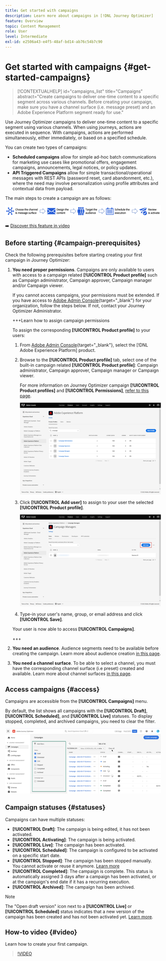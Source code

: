 ```yaml
---
title: Get started with campaigns
description: Learn more about campaigns in [!DNL Journey Optimizer]
feature: Overview
topic: Content Management
role: User
level: Intermediate
exl-id: e2506a43-e4f5-48af-bd14-ab76c54b7c90
---
```

# Get started with campaigns {#get-started-campaigns}

>[!CONTEXTUALHELP]
>id="campaigns_list"
>title="Campaigns"
>abstract="Create campaigns to deliver one-time content to a specific segment across various channels. Before creating your campaign, make sure you have a channel surface (i.e. message preset) and an Adobe Experience Platform segment ready for use."

Use Journey Optimizer campaigns to deliver one-time content to a specific segment using various channels. When using journeys, actions are executed in sequence. With campaigns, actions are performed simultaneously, either immediately, or based on a specified schedule.

You can create two types of campaigns:

* **Scheduled campaigns** allow for simple ad-hoc batch communications for marketing use cases like promotional offers, engagement campaigns, announcements, legal notices, or policy updates.
* **API Triggered Campaigns** allow for simple transactional/operational messages with REST APIs (password reset, card abandonment, etc.), where the need may involve personalization using profile attributes and contextual data from payload.

The main steps to create a campaign are as follows:

![](assets/create-campaign-process.png)

➡️ [Discover this feature in video](#video)

## Before starting {#campaign-prerequisites}

Check the following prerequisites before starting creating your first campaign in Journey Optimizer:

1. **You need proper permissions**. Campaigns are only available to users with access to a campaign related **[!UICONTROL Product profile]** such as Campaign administrator, Campaign approver, Campaign manager and/or Campaign viewer. 
    
    If you cannot access campaigns, your permissions must be extended. If you have access to [Adobe Admin Console](https://adminconsole.adobe.com/){target="_blank"} for your organization, follow the steps below. If not, contact your Journey Optimizer Administrator.

    +++Learn how to assign campaign permissions

    To assign the corresponding **[!UICONTROL Product profile]** to your users:

    1. From [Adobe Admin Console](https://adminconsole.adobe.com/){target="_blank"}, select the [!DNL Adobe Experience Platform] product.

    1. Browse to the **[!UICONTROL Product profile]** tab, select one of the built-in campaign related **[!UICONTROL Product profile]**: Campaign administrator, Campaign approver, Campaign manager or Campaign viewer. 

        For more information on Journey Optimizer campaign **[!UICONTROL Product profiles]** and **[!UICONTROL Permissions]**, [refer to this page](../administration/ootb-product-profiles.md).

        ![](assets/do-not-localize/admin_1.png)

    1. Click **[!UICONTROL Add user]** to assign to your user the selected **[!UICONTROL Product profile]**.

        ![](assets/do-not-localize/admin_2.png)

    1. Type-in your user's name, group, or email address and click **[!UICONTROL Save]**.

    Your user is now able to access **[!UICONTROL Campaigns]**. 

    +++

1. **You need an audience**. Audience segments need to be available before creating the campaign. Learn more about audience creation [in this page](../segment/about-segments.md).
1. **You need a channel surface**. To be able to select a channel, you must have the corresponding channel surface (i.e preset) created and available. Learn more about channel surfaces [in this page](../configuration/channel-surfaces.md).

## Access campaigns {#access}

Campaigns are accessible from the **[!UICONTROL Campaigns]** menu.

By default, the list shows all campaigns with the **[!UICONTROL Draft]**, **[!UICONTROL Scheduled]**, and **[!UICONTROL Live]** statuses. To display stopped, completed, and archived campaigns, you need to clear the filter.

![](assets/create-campaign-list.png)

## Campaign statuses {#statuses}

Campaigns can have multiple statuses:

* **[!UICONTROL Draft]**: The campaign is being edited, it has not been activated.
* **[!UICONTROL Activating]**: The campaign is being activated.
* **[!UICONTROL Live]**: The campaign has been activated.
* **[!UICONTROL Scheduled]**: The campaign is configured to be activated on a specific start date.
* **[!UICONTROL Stopped]**: The campaign has been stopped manually. You cannot activate or reuse it anymore. [Learn more](modify-stop-campaign.md#stop)
* **[!UICONTROL Completed]**: The campaign is complete. This status is automatically assigned 3 days after a campaign has been activated, or at the campaign's end date if it has a recurring execution.
* **[!UICONTROL Archived]**: The campaign has been archived.

>[!NOTE]
>
>The "Open draft version" icon next to a **[!UICONTROL Live]** or **[!UICONTROL Scheduled]** status indicates that a new version of the campaign has been created and has not been activated yet. [Learn more](modify-stop-campaign.md#modify).

## How-to video {#video}

Learn how to create your first campaign.

>[!VIDEO](https://video.tv.adobe.com/v/346680?quality=12)
